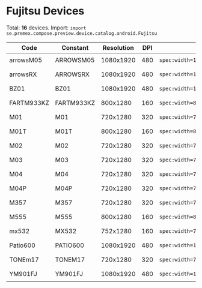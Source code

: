 # Fujitsu Devices

Total: **16** devices. Import: `import se.premex.compose.preview.device.catalog.android.Fujitsu`

| Code | Constant | Resolution | DPI | Compose Spec | Preview Usage |
|------|----------|------------|-----|-------------|---------------|
| arrowsM05 | ARROWSM05 | 1080x1920 | 480 | `spec:width=1080px,height=1920px,dpi=480` | `@Preview(device = Fujitsu.ARROWSM05)` |
| arrowsRX | ARROWSRX | 1080x1920 | 480 | `spec:width=1080px,height=1920px,dpi=480` | `@Preview(device = Fujitsu.ARROWSRX)` |
| BZ01 | BZ01 | 1080x1920 | 480 | `spec:width=1080px,height=1920px,dpi=480` | `@Preview(device = Fujitsu.BZ01)` |
| FARTM933KZ | FARTM933KZ | 800x1280 | 160 | `spec:width=800px,height=1280px,dpi=160` | `@Preview(device = Fujitsu.FARTM933KZ)` |
| M01 | M01 | 720x1280 | 320 | `spec:width=720px,height=1280px,dpi=320` | `@Preview(device = Fujitsu.M01)` |
| M01T | M01T | 800x1280 | 160 | `spec:width=800px,height=1280px,dpi=160` | `@Preview(device = Fujitsu.M01T)` |
| M02 | M02 | 720x1280 | 320 | `spec:width=720px,height=1280px,dpi=320` | `@Preview(device = Fujitsu.M02)` |
| M03 | M03 | 720x1280 | 320 | `spec:width=720px,height=1280px,dpi=320` | `@Preview(device = Fujitsu.M03)` |
| M04 | M04 | 720x1280 | 320 | `spec:width=720px,height=1280px,dpi=320` | `@Preview(device = Fujitsu.M04)` |
| M04P | M04P | 720x1280 | 320 | `spec:width=720px,height=1280px,dpi=320` | `@Preview(device = Fujitsu.M04P)` |
| M357 | M357 | 720x1280 | 320 | `spec:width=720px,height=1280px,dpi=320` | `@Preview(device = Fujitsu.M357)` |
| M555 | M555 | 800x1280 | 160 | `spec:width=800px,height=1280px,dpi=160` | `@Preview(device = Fujitsu.M555)` |
| mx532 | MX532 | 752x1280 | 160 | `spec:width=752px,height=1280px,dpi=160` | `@Preview(device = Fujitsu.MX532)` |
| Patio600 | PATIO600 | 1080x1920 | 480 | `spec:width=1080px,height=1920px,dpi=480` | `@Preview(device = Fujitsu.PATIO600)` |
| TONEm17 | TONEM17 | 720x1280 | 320 | `spec:width=720px,height=1280px,dpi=320` | `@Preview(device = Fujitsu.TONEM17)` |
| YM901FJ | YM901FJ | 1080x1920 | 480 | `spec:width=1080px,height=1920px,dpi=480` | `@Preview(device = Fujitsu.YM901FJ)` |

<!-- Generated automatically. Do not edit manually. -->
